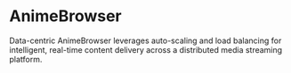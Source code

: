 # AnimeBrowser
Data-centric AnimeBrowser leverages auto-scaling and load balancing for intelligent, real-time content delivery across a distributed media streaming platform.
